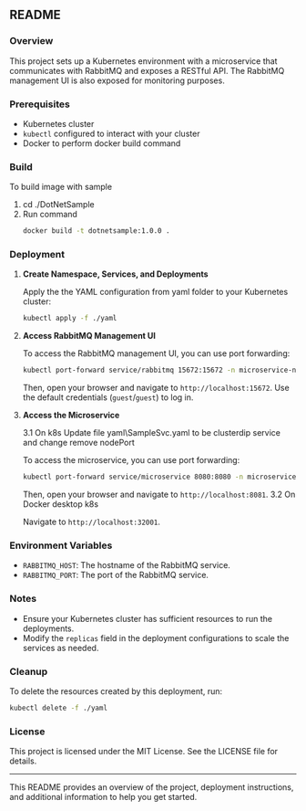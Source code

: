
## README

### Overview

This project sets up a Kubernetes environment with a microservice that communicates with RabbitMQ and exposes a RESTful API. The RabbitMQ management UI is also exposed for monitoring purposes.

### Prerequisites

- Kubernetes cluster
- `kubectl` configured to interact with your cluster
- Docker to perform docker build command

### Build
To build image with sample 
1. cd ./DotNetSample
2. Run command
   ```sh
   docker build -t dotnetsample:1.0.0 .
   ```
### Deployment

1. **Create Namespace, Services, and Deployments**

   Apply the the YAML configuration from yaml folder to your Kubernetes cluster:

   ```sh
   kubectl apply -f ./yaml
   ```

2. **Access RabbitMQ Management UI**

   To access the RabbitMQ management UI, you can use port forwarding:

   ```sh
   kubectl port-forward service/rabbitmq 15672:15672 -n microservice-namespace
   ```

   Then, open your browser and navigate to `http://localhost:15672`. Use the default credentials (`guest`/`guest`) to log in.

3. **Access the Microservice**

   3.1 On k8s
   Update file yaml\SampleSvc.yaml to be clusterdip service and change remove nodePort
   
   To access the microservice, you can use port forwarding:

   ```sh
   kubectl port-forward service/microservice 8080:8080 -n microservice-namespace
   ```

   Then, open your browser and navigate to `http://localhost:8081`.
   3.2 On Docker desktop k8s

   Navigate to `http://localhost:32001`.
   
### Environment Variables

- `RABBITMQ_HOST`: The hostname of the RabbitMQ service.
- `RABBITMQ_PORT`: The port of the RabbitMQ service.

### Notes

- Ensure your Kubernetes cluster has sufficient resources to run the deployments.
- Modify the `replicas` field in the deployment configurations to scale the services as needed.

### Cleanup

To delete the resources created by this deployment, run:

```sh
kubectl delete -f ./yaml
```

### License

This project is licensed under the MIT License. See the LICENSE file for details.

---

This README provides an overview of the project, deployment instructions, and additional information to help you get started.
